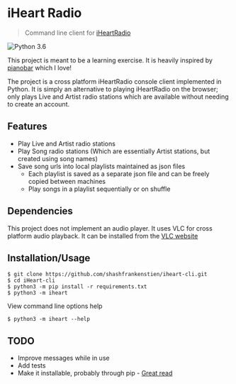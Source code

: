 # iHeart Radio
> Command line client for [iHeartRadio](https://www.iheart.com/)

![Python 3.6](https://img.shields.io/badge/python-3.6+-blue.svg)

This project is meant to be a learning exercise. It is heavily inspired by [pianobar](https://github.com/PromyLOPh/pianobar) which I love!

The project is a cross platform iHeartRadio console client implemented in Python. It is simply an alternative to playing iHeartRadio on the browser; only plays Live and Artist radio stations which are available without needing to create an account.

## Features

* Play Live and Artist radio stations
* Play Song radio stations (Which are essentially Artist stations, but created using song names)
* Save song urls into local playlists maintained as json files
    - Each playlist is saved as a separate json file and can be freely copied between machines
    - Play songs in a playlist sequentially or on shuffle

## Dependencies

This project does not implement an audio player. It uses VLC for cross platform audio playback. It can be installed from the [VLC website](https://www.videolan.org)


## Installation/Usage
```shell
$ git clone https://github.com/shashfrankenstien/iheart-cli.git
$ cd iHeart-cli
$ python3 -m pip install -r requirements.txt
$ python3 -m iheart
```

View command line options help
```shell
$ python3 -m iheart --help
```

## TODO

* Improve messages while in use
* Add tests
* Make it installable, probably through pip - [Great read](https://matthew-brett.github.io/pydagogue/installing_scripts.html)
